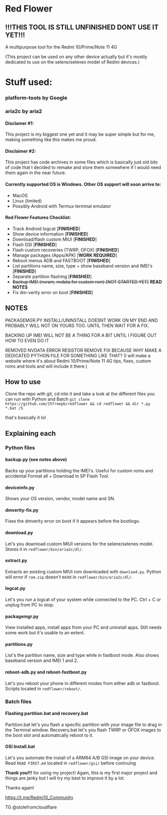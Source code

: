 # Red Flower
## !!!THIS TOOL IS STILL UNFINISHED DONT USE IT YET!!!
A multipurpose tool for the Redmi 10/Prime/Note 11 4G 

(This project can be used on any other device actually but it's mostly dedicated to use on the selene/selenes model of Redmi devices.)

# Stuff used:
### platform-tools by Google
### aria2c by aria2

#### Disclamer #1:
This project is my biggest one yet and it may be super simple but for me, making something like this makes me proud.

#### Disclaimer #2:
This project has code archives in some files which is basically just old bits of code that I decided to remake and store them somewhere if I would need them again in the near future.

#### Currently supported OS is Windows. Other OS support will soon arrive to:
- MacOS
- Linux (limited)
- Possibly Android with Termux terminal emulator

#### Red Flower Features Checklist:
- Track Android logcat [**FINISHED**]
- Show device information [**FINISHED**]
- Download/flash custom MIUI [**FINISHED**]
- Flash GSI [**FINISHED**]
- Flash custom recoveries (TWRP, OFOX) [**FINISHED**]
- Manage packages (Apps/APK) [**WORK REQUIRED**]
- Reboot menus ADB and FASTBOOT [**FINISHED**]
- List partitions name, size, type + show baseband version and IMEI's [**FINISHED**]
- Separate partition flashing [**FINISHED**]
- ~~Backup IMEI (nvram, nvdata for custom rom) [NOT STARTED YET]~~ **READ NOTES**
- Fix dm-verity error on boot [**FINISHED**]

## NOTES

PACKAGEMGR.PY INSTALL/UNINSTALL DOESNT WORK ON MY END AND PROBABLY WILL NOT ON YOURS TOO. UNTIL THEN WAIT FOR A FIX.

BACKING UP IMEI WILL NOT BE A THING FOR A BIT UNTIL I FIGURE OUT HOW TO EVEN DO IT

REMOVED NVDATA ERROR RESISTOR REMOVE FIX BECAUSE WHY MAKE A DEDICATED PYTHON FILE FOR SOMETHING LIKE THAT? (I will make a website where it's about Redmi 10/Prime/Note 11 4G tips, fixes, custom roms and tools and will include it there.)

## How to use

Clone the repo with git, cd into it and take a look at the different files you can run with Python and Batch
`git clone https://github.com/25freepb/redflower && cd redflower && dir *.py *.bat /S`

that's basically it lol

## Explaining each

### Python files

#### backup.py (see notes above)
Backs up your partitions holding the IMEI's. Useful for custom roms and accidental Format all + Download in SP Flash Tool.

#### deviceinfo.py
Shows your OS version, vendor, model name and SN.

#### dmverity-fix.py
Fixes the dmverity error on boot if it appears before the bootlogo.

#### download.py
Let's you download custom MIUI versions for the selene/selenes model. Stores it in `redflower/bin/aria2c/dl/`.

#### extract.py
Extracts an existing custom MIUI rom downloaded with `download.py`. Python will error if `rom.zip` doesn't exist in `redflower/bin/aria2c/dl/`.

#### logcat.py
Let's you run a logcat of your system while connected to the PC. Ctrl + C or unplug from PC to stop.

#### packagemgr.py
View installed apps, install apps from your PC and uninstall apps. Still needs some work but it's usable to an extent.

#### partitions.py
List's the partition name, size and type while in fastboot mode. Also shows baseband version and IMEI 1 and 2.

#### reboot-adb.py and reboot-fastboot.py
Let's you reboot your phone in different modes from either adb or fastboot. Scripts located in `redflower/reboot/`.

### Batch files

#### Flashing partition.bat and recovery.bat
Partition.bat let's you flash a specific partition with your image file to drag in the Terminal window. Recovery.bat let's you flash TWRP or OFOX images to the boot slot and automatically reboot to it.

#### GSI Install.bat
Let's you automate the install of a ARM64 A/B GSI image on your device. Read `READ FIRST.md` located in `redflower/gsi/` before coninuing

**Thank you!!!** for using my project! Again, this is my first major project and things are janky but I will try my best to improve it by a lot.

Thanks again!

https://t.me/Redmi10_Community

TG @stolefromcloudflare
